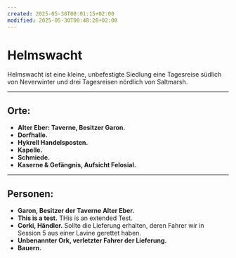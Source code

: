 ```yaml
---
created: 2025-05-30T00:01:15+02:00
modified: 2025-05-30T00:48:28+02:00
---
```


# Helmswacht

Helmswacht ist eine kleine, unbefestigte Siedlung eine Tagesreise südlich von Neverwinter und drei Tagesreisen nördlich von Saltmarsh.

* * *

## Orte:
- **Alter Eber: Taverne, Besitzer Garon.** 
- **Dorfhalle.** 
- **Hykrell Handelsposten.** 
- **Kapelle.** 
- **Schmiede.** 
- **Kaserne & Gefängnis, Aufsicht Felosial.** 

* * *

## Personen:
- **Garon, Besitzer der Taverne Alter Eber.** 
- **This is a test.** THis is an extended Test.
- **Corki, Händler.** Sollte die Lieferung erhalten, deren Fahrer wir in Session 5 aus einer Lavine gerettet haben.
- **Unbenannter Ork, verletzter Fahrer der Lieferung.** 
- **Bauern.** 
